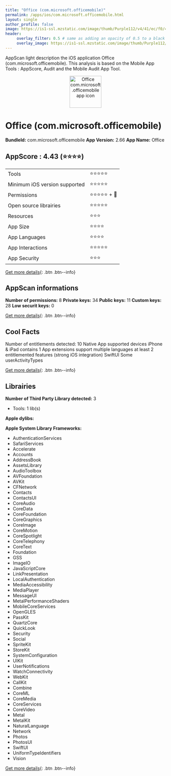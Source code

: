 ```yaml
---
title: "Office (com.microsoft.officemobile)"
permalink: /apps/ios/com.microsoft.officemobile.html
layout: single
author_profile: false
image: https://is1-ssl.mzstatic.com/image/thumb/Purple112/v4/41/ec/f0/41ecf0b7-9f59-199e-cb3d-92f8a1750809/AppIcon-0-0-1x_U007emarketing-0-7-0-sRGB-0-0-85-220-0.png/512x512bb.jpg
header: 
     overlay_filter: 0.5 # same as adding an opacity of 0.5 to a black background
     overlay_image: https://is1-ssl.mzstatic.com/image/thumb/Purple112/v4/41/ec/f0/41ecf0b7-9f59-199e-cb3d-92f8a1750809/AppIcon-0-0-1x_U007emarketing-0-7-0-sRGB-0-0-85-220-0.png/512x512bb.jpg
---
```

AppScan light description the iOS application Office (com.microsoft.officemobile). This analysis is based on the Mobile App Tools : AppScore, Audit and the Mobile Audit App Tool.

  
  
<div style="text-align: center;"><img src="https://is1-ssl.mzstatic.com/image/thumb/Purple112/v4/41/ec/f0/41ecf0b7-9f59-199e-cb3d-92f8a1750809/AppIcon-0-0-1x_U007emarketing-0-7-0-sRGB-0-0-85-220-0.png/512x512bb.jpg" width="100" height="100" alt="Office com.microsoft.officemobile app icon"></div>  
  
# Office (com.microsoft.officemobile)

**BundleId:** com.microsoft.officemobile
**App Version:** 2.66
**App Name:** Office


## AppScore : 4.43 (⭐️⭐️⭐️⭐️) 

<table>
<tr><td> Tools </td><td> ⭐️⭐️⭐️⭐️⭐️ </td></tr>
<tr><td> Minimum iOS version supported </td><td> ⭐️⭐️⭐️⭐️⭐️ </td></tr>
<tr><td> Permissions </td><td> ⭐️⭐️⭐️⭐️⭐️ + 🌟 </td></tr>
<tr><td> Open source librairies </td><td> ⭐️⭐️⭐️⭐️⭐️ </td></tr>
<tr><td> Resources </td><td> ⭐️⭐️⭐️ </td></tr>
<tr><td> App Size </td><td> ⭐️⭐️⭐️⭐️ </td></tr>
<tr><td> App Languages </td><td> ⭐️⭐️⭐️⭐️ </td></tr>
<tr><td> App Interactions </td><td> ⭐️⭐️⭐️⭐️⭐️ </td></tr>
<tr><td> App Security </td><td> ⭐️⭐️⭐️ </td></tr>
</table>

[Get more details](/pricing.html){: .btn .btn--info}  
  
## AppScan informations 

**Number of permissions:** 8
**Private keys:** 34
**Public keys:** 11
**Custom keys:** 28
**Low securit keys:** 0
  
[Get more details](/pricing.html){: .btn .btn--info}

## Cool Facts

Number of entitlements detected: 10
Native App
supported devices iPhone & iPad
contains 1 App extensions
support multiple languages
at least 2 entitlemented features (strong iOS integration)
SwiftUI
Some userActivityTypes
  
[Get more details](/pricing.html){: .btn .btn--info}

## Librairies 
**Number of Third Party Library detected:** 3
- Tools: 1 lib(s)

**Apple dylibs:**


**Apple System Library Frameworks:**
- AuthenticationServices
- SafariServices
- Accelerate
- Accounts
- AddressBook
- AssetsLibrary
- AudioToolbox
- AVFoundation
- AVKit
- CFNetwork
- Contacts
- ContactsUI
- CoreAudio
- CoreData
- CoreFoundation
- CoreGraphics
- CoreImage
- CoreMotion
- CoreSpotlight
- CoreTelephony
- CoreText
- Foundation
- GSS
- ImageIO
- JavaScriptCore
- LinkPresentation
- LocalAuthentication
- MediaAccessibility
- MediaPlayer
- MessageUI
- MetalPerformanceShaders
- MobileCoreServices
- OpenGLES
- PassKit
- QuartzCore
- QuickLook
- Security
- Social
- SpriteKit
- StoreKit
- SystemConfiguration
- UIKit
- UserNotifications
- WatchConnectivity
- WebKit
- CallKit
- Combine
- CoreML
- CoreMedia
- CoreServices
- CoreVideo
- Metal
- MetalKit
- NaturalLanguage
- Network
- Photos
- PhotosUI
- SwiftUI
- UniformTypeIdentifiers
- Vision


  
[Get more details](/pricing.html){: .btn .btn--info}


